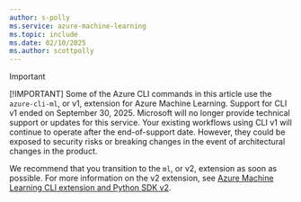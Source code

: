 ```yaml
---
author: s-polly
ms.service: azure-machine-learning
ms.topic: include
ms.date: 02/10/2025
ms.author: scottpolly
---
```


> [!IMPORTANT]
> [!IMPORTANT]
> Some of the Azure CLI commands in this article use the `azure-cli-ml`, or v1, extension for Azure Machine Learning. Support for CLI v1 ended on September 30, 2025. Microsoft will no longer provide technical support or updates for this service. Your existing workflows using CLI v1 will continue to operate after the end-of-support date. However, they could be exposed to security risks or breaking changes in the event of architectural changes in the product.
>
> We recommend that you transition to the `ml`, or v2, extension as soon as possible. For more information on the v2 extension, see [Azure Machine Learning CLI extension and Python SDK v2](../concept-v2.md).
